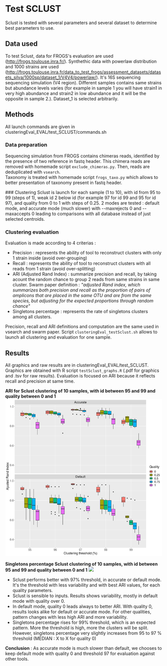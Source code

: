 # Test SCLUST 

Sclust is tested with several parameters and several dataset to determine best parameters to use. 

## Data used 

To test Sclust, data for FROGS's evaluation are used (http://frogs.toulouse.inra.fr/). Synthethic data with powerlaw distribution and 1000 strains are used (http://frogs.toulouse.inra.fr/data_to_test_frogs/assessment_datasets/datasets_silva/1000sp/dataset_1/V4V4/powerlaw/). It's 16S sequencing sequencing simulation (V4 region). Different samples contains same strains but abundance levels varies (for example in sample 1 you will have strain1 in very high abundance and strain2 in low abundance and it will be the opposite in sample 2.). Dataset_1 is selected arbitrarily.

## Methods 

All launch commands are given in clusteringEval_EVAL/test_SCLUST/commands.sh 

### Data preparation 
Sequencing simulation from FROGS contains chimeras reads, identified by the presence of two reference in fastq header. This chimera reads are removed with homemade script `exclude_chimeras.py`. 
Then, reads are deduplicated with `vsearch`.  
Taxonomy is treated with homemade script `frogs_taxo.py` which allows to better presentation of taxonomy present in fastq header. 

### Clustering 
Sclust is launch for each sample (1 to 10), with id from 95 to 99 (steps of 1), weak id 2 below id (for example 97 for id 99 and 95 for id 97), and quality from 0 to 1 with steps of 0.25. 
2 modes are tested : default mode, and accurate mode (much slower) with --maxrejects 0 and --maxaccepts 0 leading to comparisons with all database instead of just selected centroids. 

### Clustering evaluation 
Evaluation is made according to 4 criterias :  
* Precision : represents the ability of tool to reconstruct clusters with only 1 strain inside (avoid over-grouping) 
* Recall : represents the ability of tool to reconstruct clusters with all reads from 1 strain (avoid over-splitting) 
* ARI (Adjusted Rand Index) : summarize precision and recall, by taking acount the random chance to group 2 reads from same strains in same cluster. 
Swarm paper definition : *"adjusted Rand index, which summarizes both precision and recall as the proportion of pairs of amplicons that are placed in the same OTU and are from the same species, but adjusting for the expected proportions through random chance"* 
* Singletons percentage : represents the rate of singletons clusters among all clusters. 

Precision, recall and ARI definitions and computation are the same used in vsearch and swarm paper. 
Script `clusteringEval_testSclust.sh` allows to launch all clustering and evaluation for one sample. 

## Results 

All graphics and raw results are in clusteringEval_EVAL/test_SCLUST. Graphics are obtained with R script `testSclust_graphs.R` (.pdf for graphics and .tsv for raw results). 
Evaluation is focused on ARI because it reflects recall and precision at same time. 

**ARI for Sclust clustering of 10 samples, with id between 95 and 99 and quality between 0 and 1**
<img src="../clusteringEval_EVAL/test_SCLUST/ari_boxplot.png" width="500">

**Singletons percentage Sclust clustering of 10 samples, with id between 95 and 99 and quality between 0 and 1**
<img src="../clusteringEval_EVAL/test_SCLUST/singletons.png" width="500">

* Sclust performs better with 97% threshold, in accurate or default mode. It's the threshold with less variability and with best ARI values, for each quality parameters.
* Sclust is sensible to inputs. Results shows variability, mostly in default mode with quality over 0. 
* In default mode, quality 0 leads always to better ARI. With quality 0, results looks alike for default or accurate mode. For other qualities, pattern changes with less high ARI and more variability. 
* Singletons percentage rises for 99% threshold, which is an expected pattern. More the threshold is high, more the clusters will be split. However, singletons percentage very slightly increases from 95 to 97 % threshold (MEDIAN : X to X for quality 0) 

**Conclusion** : As accurate mode is much slower than default, we chooses to keep default mode with quality 0 and threshold 97 for evaluation against other tools. 



 
